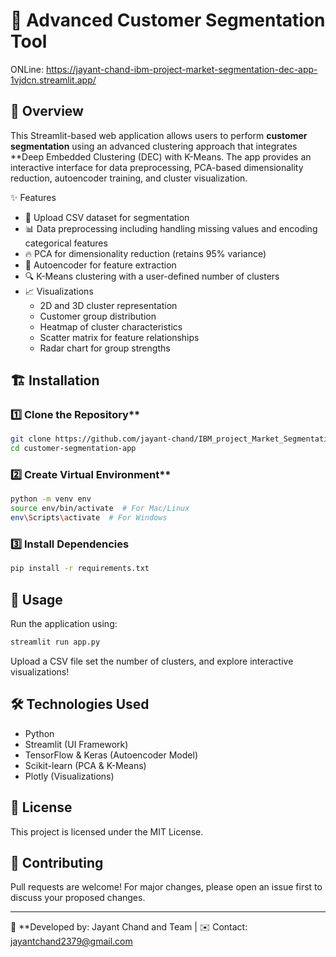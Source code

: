 # 🚀 Advanced Customer Segmentation Tool

ONLine: https://jayant-chand-ibm-project-market-segmentation-dec-app-1vjdcn.streamlit.app/

## 📌 Overview
This Streamlit-based web application allows users to perform **customer segmentation** using an advanced clustering approach that integrates **Deep Embedded Clustering (DEC) with K-Means. The app provides an interactive interface for data preprocessing, PCA-based dimensionality reduction, autoencoder training, and cluster visualization.

✨ Features
- 📂 Upload CSV dataset for segmentation
- 📊 Data preprocessing including handling missing values and encoding categorical features
- 🔥 PCA for dimensionality reduction (retains 95% variance)
- 🤖 Autoencoder for feature extraction
- 🔍 K-Means clustering with a user-defined number of clusters
- 📈 Visualizations
  - 2D and 3D cluster representation
  - Customer group distribution
  - Heatmap of cluster characteristics
  - Scatter matrix for feature relationships
  - Radar chart for group strengths

## 🏗️ Installation
### 1️⃣ Clone the Repository**
```bash
git clone https://github.com/jayant-chand/IBM_project_Market_Segmentation_DEC.git
cd customer-segmentation-app
```
### 2️⃣ Create Virtual Environment**
```bash
python -m venv env
source env/bin/activate  # For Mac/Linux
env\Scripts\activate  # For Windows
```

### **3️⃣ Install Dependencies**
```bash
pip install -r requirements.txt
```

## 🚀 Usage
Run the application using:
```bash
streamlit run app.py
```
Upload a CSV file set the number of clusters, and explore interactive visualizations!

## 🛠️ Technologies Used
- Python
- Streamlit (UI Framework)
- TensorFlow & Keras (Autoencoder Model)
- Scikit-learn (PCA & K-Means)
- Plotly (Visualizations)

## 📜 License
This project is licensed under the MIT License.

## 🤝 Contributing
Pull requests are welcome! For major changes, please open an issue first to discuss your proposed changes.

---
🔗 **Developed by: Jayant Chand and Team | ✉️ Contact: jayantchand2379@gmail.com

